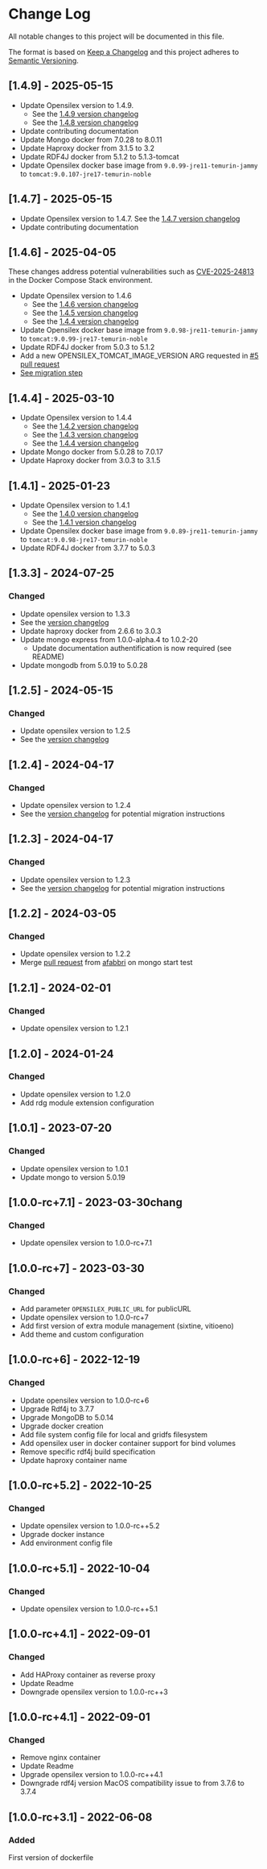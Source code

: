# Change Log

All notable changes to this project will be documented in this file.

The format is based on [Keep a Changelog](http://keepachangelog.com/)
and this project adheres to [Semantic Versioning](http://semver.org/).

## [1.4.9] - 2025-05-15

- Update Opensilex version to 1.4.9.  
  - See the [1.4.9 version changelog](https://github.com/OpenSILEX/opensilex/releases/tag/1.4.9)
  - See the [1.4.8 version changelog](https://github.com/OpenSILEX/opensilex/releases/tag/1.4.8)
- Update contributing documentation
- Update Mongo docker from 7.0.28 to 8.0.11
- Update Haproxy docker from 3.1.5 to 3.2
- Update RDF4J docker from 5.1.2 to 5.1.3-tomcat
- Update Opensilex docker base image from `9.0.99-jre11-temurin-jammy`
  to `tomcat:9.0.107-jre17-temurin-noble`

## [1.4.7] - 2025-05-15

- Update Opensilex version to 1.4.7. See the [1.4.7 version changelog](https://github.com/OpenSILEX/opensilex/releases/tag/1.4.7)
- Update contributing documentation

## [1.4.6] - 2025-04-05

These changes address potential vulnerabilities such as [CVE-2025-24813](https://nvd.nist.gov/vuln/detail/CVE-2025-24813) in the Docker Compose Stack environment.

- Update Opensilex version to 1.4.6 
  - See the [1.4.6 version changelog](https://github.com/OpenSILEX/opensilex/releases/tag/1.4.6)
  - See the [1.4.5 version changelog](https://github.com/OpenSILEX/opensilex/releases/tag/1.4.5)
  - See the [1.4.4 version changelog](https://github.com/OpenSILEX/opensilex/releases/tag/1.4.4)
- Update Opensilex docker base image from `9.0.98-jre11-temurin-jammy`
  to `tomcat:9.0.99-jre17-temurin-noble`
- Update RDF4J docker from 5.0.3 to 5.1.2
- Add a new OPENSILEX_TOMCAT_IMAGE_VERSION ARG requested in [#5 pull request](https://github.com/OpenSILEX/opensilex-docker-compose/issues/5)
- [See migration step](MIGRATION.md#from-144-version-to-146) 


## [1.4.4] - 2025-03-10

- Update Opensilex version to 1.4.4
  - See the [1.4.2 version changelog](https://github.com/OpenSILEX/opensilex/releases/tag/1.4.2)
  - See the [1.4.3 version changelog](https://github.com/OpenSILEX/opensilex/releases/tag/1.4.3)
  - See the [1.4.4 version changelog](https://github.com/OpenSILEX/opensilex/releases/tag/1.4.4)
- Update Mongo docker from 5.0.28 to 7.0.17
- Update Haproxy docker from 3.0.3 to 3.1.5 


## [1.4.1] - 2025-01-23

- Update Opensilex version to 1.4.1
  - See the [1.4.0 version changelog](https://github.com/OpenSILEX/opensilex/releases/tag/1.4.0)
  - See the [1.4.1 version changelog](https://github.com/OpenSILEX/opensilex/releases/tag/1.4.1)
- Update Opensilex docker base image from `9.0.89-jre11-temurin-jammy`
  to `tomcat:9.0.98-jre17-temurin-noble`
- Update RDF4J docker from 3.7.7 to 5.0.3

## [1.3.3] - 2024-07-25

### Changed

- Update opensilex version to 1.3.3
- See the [version changelog](https://github.com/OpenSILEX/opensilex/releases/tag/1.3.3)
- Update haproxy docker from 2.6.6 to 3.0.3
- Update mongo express from 1.0.0-alpha.4 to 1.0.2-20
  - Update documentation authentification is now required (see README)
- Update mongodb from 5.0.19 to 5.0.28

## [1.2.5] - 2024-05-15

### Changed

- Update opensilex version to 1.2.5
- See the [version changelog](https://github.com/OpenSILEX/opensilex/releases/tag/1.2.5)

## [1.2.4] - 2024-04-17

### Changed

- Update opensilex version to 1.2.4
- See the [version changelog](https://github.com/OpenSILEX/opensilex/releases/tag/1.2.4) for potential migration 
  instructions

## [1.2.3] - 2024-04-17

### Changed

- Update opensilex version to 1.2.3
- See the [version changelog](https://github.com/OpenSILEX/opensilex/releases/tag/1.2.3) for potential migration 
  instructions

## [1.2.2] - 2024-03-05

### Changed

- Update opensilex version to 1.2.2
- Merge [pull request](https://github.com/OpenSILEX/opensilex-docker-compose/pull/1) from [afabbri](https://github.com/afabbri) on mongo start test

## [1.2.1] - 2024-02-01

### Changed

- Update opensilex version to 1.2.1

## [1.2.0] - 2024-01-24

### Changed

- Update opensilex version to 1.2.0
- Add rdg module extension configuration

## [1.0.1] - 2023-07-20

### Changed

- Update opensilex version to 1.0.1
- Update mongo to version 5.0.19
## [1.0.0-rc+7.1] - 2023-03-30chang

### Changed

- Update opensilex version to 1.0.0-rc+7.1

## [1.0.0-rc+7] - 2023-03-30

### Changed

- Add parameter ``OPENSILEX_PUBLIC_URL`` for publicURL
- Update opensilex version to 1.0.0-rc+7
- Add first version of extra module management (sixtine, vitioeno)
- Add theme and custom configuration

## [1.0.0-rc+6] - 2022-12-19

### Changed

- Update opensilex version to 1.0.0-rc+6
- Upgrade Rdf4j to 3.7.7
- Upgrade MongoDB to 5.0.14
- Upgrade docker creation
- Add file system config file for local and gridfs filesystem
- Add opensilex user in docker container support for bind volumes
- Remove specific rdf4j build specification
- Update haproxy container name

## [1.0.0-rc+5.2] - 2022-10-25

### Changed

- Update opensilex version to 1.0.0-rc++5.2
- Upgrade docker instance
- Add environment config file

## [1.0.0-rc+5.1] - 2022-10-04

### Changed

- Update opensilex version to 1.0.0-rc++5.1

## [1.0.0-rc+4.1] - 2022-09-01

### Changed

- Add HAProxy container as reverse proxy
- Update Readme
- Downgrade opensilex version to 1.0.0-rc++3

## [1.0.0-rc+4.1] - 2022-09-01

### Changed

- Remove nginx container
- Update Readme
- Upgrade opensilex version to 1.0.0-rc++4.1
- Downgrade rdf4j version MacOS compatibility issue to from 3.7.6 to 3.7.4

## [1.0.0-rc+3.1] - 2022-06-08

### Added

First version of dockerfile
